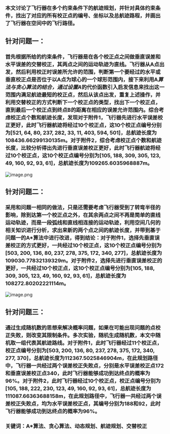 
 ###  本文讨论了飞行器在多个约束条件下的航迹规划，并针对具体约束条件，找出了对应的所有校正点的编号、坐标以及总航迹路程，并画出了飞行器在空间中的飞行路径。
## 针对问题一：
### 首先根据所给的约束条件，飞行器是在各个校正点之间做垂直误差和水平误差的交替校正，其两点之间的运动轨迹为直线。飞行器从A点出发，然后利用校正时误差所允许的范围，判断第一个要经过的水平或垂直校正点是否位于以A点为球心的一个球形范围内，接下来利用A*算法与贪心算法的结合，通过设置A*的代价函数引入启发信息来找出这一范围内满足航迹最短的校正点，然后从该点出发，重复上述操作，并利用交替校正的方式判断下一个校正点的类型，找出下一个校正点，直到最后一个校正点到终点B的距离在相应的误差允许范围内。综合考虑校正点个数和航迹长度，发现对于附件1，飞行器先进行水平误差校正更好，此时飞行器航迹将经过10个校正点，这10个校正点编号分别为[521, 64, 80, 237, 282, 33, 11, 403, 594, 501]，总航迹长度为108436.66299130135m。对于附件2，综合考虑校正点个数和航迹长度，比较分析得出先进行垂直误差校正更好，此时飞行器航迹将经过10个校正点，这10个校正点编号分别为[105, 188, 309, 305, 123, 49, 160, 92, 93, 61]，总航迹长度为109265.6035968887m。

![image.png](https://i.loli.net/2019/09/23/XWY82fAIhVbldwU.png)

## 针对问题二：
### 采用和问题一相同的做法，只是还需要考虑飞行器受到了转弯半径的影响，除到达第一个校正点之外，在其余两点之间不再是简单的直线运动轨迹，而是一段弧线和直线相连接的运动轨迹，利用空间几何的相关知识进行分析，求出来新的两个点之间的航迹长度，并带到基于问题一的A*算法中进行改进，得到结论：对于附件1，选择先垂直误差校正的方式更好，一共经过10个校正点，这10个校正点编号分别为[503, 200, 136, 80, 237, 278, 375, 172, 340, 277]，总航迹长度为109030.77832139329m。对于附件2，选择先进行垂直误差校正的更好，一共经过10个校正点，这10个校正点编号分别为[105, 188, 309, 305, 123, 49, 160, 92, 93, 61]，总航迹长度为108272.80202221114m。
![image.png](https://i.loli.net/2019/09/23/Rsd4xDaCJWAEIV5.png)
## 针对问题三：
### 通过生成随机数的思想来解决概率问题，如果在可能出现问题的点校正失败，则改变其限制条件。多次实验，随机生成随机数，本文中随机取一组代表其航迹路线。对于附件1，此时飞行器经过11个校正点，校正点编号分别为[503, 200, 136, 80, 237, 278, 375, 172, 340, 277, 370]，总航迹长度为112367.5025846904m，在此规划路径中，飞行器一共经过两个误差校正失败点，分别是水平误差校正点172和垂直误差校正点340，此时飞行器能够成功到达终点的概率为96%。对于附件2，此时飞行器经过10个校正点，校正点编号分别为 [105, 188, 222, 230, 123, 49, 160, 92, 93, 61]，总航迹长度为111087.66363688158m，在此规划路径中，飞行器一共经过两个误差校正失败点，均为水平误差校正点，其编号分别为188和92，此时飞行器能够成功到达终点的概率为96%。

### **关键词：A*算法、贪心算法、动态规划、航迹规划、交替校正** 